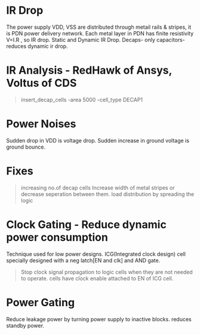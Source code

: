 # IR Drop 
The power supply VDD, VSS are distributed through metail rails & stripes, it is PDN power delivery network.
Each metal layer in PDN has finite resistivity V=I.R , so IR drop.
Static and Dynamic IR Drop. Decaps- only capacitors- reduces dynamic ir drop.

# IR Analysis - RedHawk of Ansys, Voltus of CDS
> insert_decap_cells -area 5000 -cell_type DECAP1

# Power Noises
Sudden drop in VDD is voltage drop.
Sudden increase in ground voltage is ground bounce.

# Fixes
> increasing no.of decap cells
> Increase width of metal stripes or decrease seperation between them.
> load distribution by spreading the logic


# Clock Gating - Reduce dynamic power consumption
Technique used for low power designs. ICG(Integrated clock design) cell specially designed with a neg latch[EN and clk] and AND gate.
> Stop clock signal propagation to logic cells when they are not needed to operate. cells have clock enable attached to EN of ICG cell.

# Power Gating
Reduce leakage power by turning power supply to inactive blocks. reduces standby power.